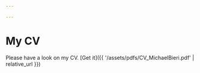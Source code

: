 ```yaml
---

---
```


# My CV
Please have a look on my CV.
[Get it]({{ '/assets/pdfs/CV_MichaelBieri.pdf' | relative_url }})
